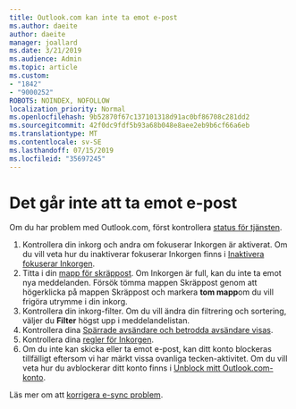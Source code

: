 ```yaml
---
title: Outlook.com kan inte ta emot e-post
ms.author: daeite
author: daeite
manager: joallard
ms.date: 3/21/2019
ms.audience: Admin
ms.topic: article
ms.custom:
- "1842"
- "9000252"
ROBOTS: NOINDEX, NOFOLLOW
localization_priority: Normal
ms.openlocfilehash: 9b52870f67c137101318d91ac0bf86708c281dd2
ms.sourcegitcommit: 42f0dc9fdf5b93a68b048e8aee2eb9b6cf66a6eb
ms.translationtype: MT
ms.contentlocale: sv-SE
ms.lasthandoff: 07/15/2019
ms.locfileid: "35697245"
---
```

# <a name="cant-receive-email"></a>Det går inte att ta emot e-post

Om du har problem med Outlook.com, först kontrollera [status för tjänsten](https://go.microsoft.com/fwlink/p/?linkid=837482).

1. Kontrollera din inkorg och andra om fokuserar Inkorgen är aktiverat. Om du vill veta hur du inaktiverar fokuserar Inkorgen finns i [Inaktivera fokuserar Inkorgen](https://support.office.com/article/f714d94d-9e63-4217-9ccb-6cb2986aa1b2?wt.mc_id=Office_Outlook_com_Alchemy).
1. Titta i din [mapp för skräppost](https://outlook.live.com/mail/junkemail). Om Inkorgen är full, kan du inte ta emot nya meddelanden. Försök tömma mappen Skräppost genom att högerklicka på mappen Skräppost och markera **tom mapp**om du vill frigöra utrymme i din inkorg.
1. Kontrollera din inkorg-filter. Om du vill ändra din filtrering och sortering, väljer du **Filter** högst upp i meddelandelistan.
1. Kontrollera dina [Spärrade avsändare och betrodda avsändare visas](https://outlook.live.com/mail/options/mail/junkEmail).
1. Kontrollera dina [regler för Inkorgen](https://outlook.live.com/mail/options/mail/rules).
1. Om du inte kan skicka eller ta emot e-post, kan ditt konto blockeras tillfälligt eftersom vi har märkt vissa ovanliga tecken-aktivitet. Om du vill veta hur du avblockerar ditt konto finns i [Unblock mitt Outlook.com-konto](https://support.office.com/article/f4ad2701-d166-4d8b-8a6a-9af2a1f8a4c4?wt.mc_id=Office_Outlook_com_Alchemy).

Läs mer om att [korrigera e-sync problem](https://support.office.com/article/d39e3341-8d79-4bf1-b3c7-ded602233642?wt.mc_id=Office_Outlook_com_Alchemy).